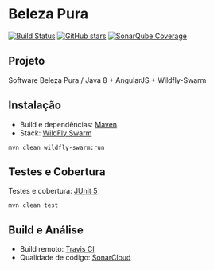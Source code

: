 # Beleza Pura

[![Build Status](https://travis-ci.org/saraivaugioni/belezapura.svg?branch=master)](https://travis-ci.org/saraivaugioni/belezapura)
[![GitHub stars](https://img.shields.io/github/stars/saraivaugioni/belezapura.svg)](https://github.com/saraivaugioni/belezapura/stargazers)
[![SonarQube Coverage](https://img.shields.io/sonar/http/sonar.petalslink.com/org.ow2.petals%3Apetals-se-ase/coverage.svg)](https://sonarcloud.io/dashboard?id=com.ugioni%3Abelezapura)

## Projeto

Software Beleza Pura / Java 8 + AngularJS + Wildfly-Swarm

## Instalação

- Build e dependências: [Maven](https://maven.apache.org/)
- Stack: [WildFly Swarm](http://wildfly-swarm.io/)

```
mvn clean wildfly-swarm:run
```

## Testes e Cobertura

Testes e cobertura: [JUnit 5](https://junit.org/junit5/)
```
mvn clean test
```

## Build e Análise
- Build remoto: [Travis CI](https://travis-ci.org/saraivaugioni/belezapura)
- Qualidade de código: [SonarCloud](https://sonarcloud.io/dashboard?id=com.ugioni%3Abelezapura)
